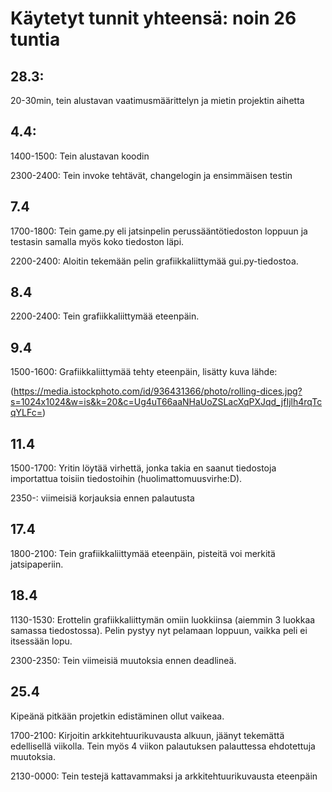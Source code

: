 # Käytetyt tunnit yhteensä: noin 26 tuntia

## 28.3: 
20-30min, tein alustavan vaatimusmäärittelyn ja mietin projektin aihetta

## 4.4:
1400-1500: Tein alustavan koodin

2300-2400: Tein invoke tehtävät, changelogin ja ensimmäisen testin


## 7.4
1700-1800: Tein game.py eli jatsinpelin perussääntötiedoston loppuun ja testasin samalla myös koko tiedoston läpi.

2200-2400: Aloitin tekemään pelin grafiikkaliittymää gui.py-tiedostoa. 

## 8.4
2200-2400: Tein grafiikkaliittymää eteenpäin.

## 9.4 

1500-1600: Grafiikkaliittymää tehty eteenpäin, lisätty kuva lähde:

(https://media.istockphoto.com/id/936431366/photo/rolling-dices.jpg?s=1024x1024&w=is&k=20&c=Ug4uT66aaNHaUoZSLacXqPXJqd_jfIjlh4rqTcqYLFc=)

## 11.4 

1500-1700: Yritin löytää virhettä, jonka takia en saanut tiedostoja importattua toisiin tiedostoihin (huolimattomuusvirhe:D). 

2350-: viimeisiä korjauksia ennen palautusta

## 17.4 

1800-2100: Tein grafiikkaliittymää eteenpäin, pisteitä voi merkitä jatsipaperiin.

## 18.4

1130-1530: Erottelin grafiikkaliittymän omiin luokkiinsa (aiemmin 3 luokkaa samassa tiedostossa). Pelin pystyy nyt pelamaan loppuun, vaikka peli ei itsessään lopu.

2300-2350: Tein viimeisiä muutoksia ennen deadlineä.


## 25.4
Kipeänä pitkään projetkin edistäminen ollut vaikeaa.

1700-2100: Kirjoitin arkkitehtuurikuvausta alkuun, jäänyt tekemättä edellisellä viikolla. Tein myös 4 viikon palautuksen palauttessa ehdotettuja muutoksia. 

2130-0000: Tein testejä kattavammaksi ja arkkitehtuurikuvausta eteenpäin


